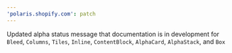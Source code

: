 ```yaml
---
'polaris.shopify.com': patch
---
```


Updated alpha status message that documentation is in development for `Bleed`, `Columns`, `Tiles`, `Inline`, `ContentBlock`, `AlphaCard`, `AlphaStack`, and `Box`
